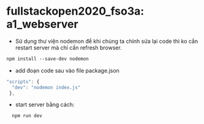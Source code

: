 # fullstackopen2020_fso3a: a1_webserver
* Sử dụng thư viện nodemon để khi chúng ta chỉnh sửa lại code thì ko cần restart server mà chỉ cần refresh browser.
```html
npm install --save-dev nodemon
```
* add đoạn code sau vào file package.json
```js
"scripts": {
  "dev": "nodemon index.js"
 },
```
* start server bằng cách:
```html
  npm run dev
```
